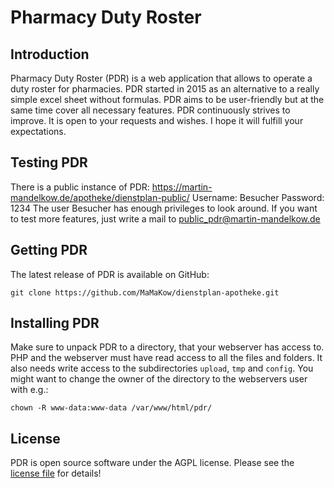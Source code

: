 # Pharmacy Duty Roster
## Introduction
Pharmacy Duty Roster (PDR) is a web application that allows to operate a duty roster for pharmacies.
PDR started in 2015 as an alternative to a really simple excel sheet without formulas.
PDR aims to be user-friendly but at the same time cover all necessary features.
PDR continuously strives to improve. It is open to your requests and wishes.
I hope it will fulfill your expectations.

## Testing PDR
There is a public instance of PDR:
https://martin-mandelkow.de/apotheke/dienstplan-public/
Username: Besucher
Password: 1234
The user Besucher has enough privileges to look around. If you want to test more features, just write a mail to public_pdr@martin-mandelkow.de


## Getting PDR
The latest release of PDR is available on GitHub:
```
git clone https://github.com/MaMaKow/dienstplan-apotheke.git
```

## Installing PDR
Make sure to unpack PDR to a directory, that your webserver has access to.
PHP and the webserver must have read access to all the files and folders.
It also needs write access to the subdirectories `upload`, `tmp` and `config`.
You might want to change the owner of the directory to the webservers user with e.g.:
```
chown -R www-data:www-data /var/www/html/pdr/
```

## License
PDR is open source software under the AGPL license.
Please see the [license file](LICENSE.md) for details!
